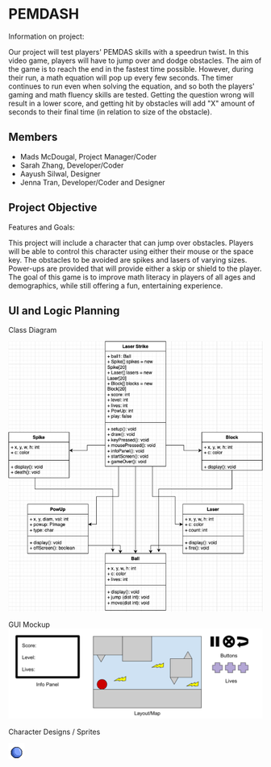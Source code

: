 # PEMDASH
Information on project:

Our project will test players' PEMDAS skills with a speedrun twist. In this video game, players will have to jump over and dodge obstacles. The aim of the game is to reach the end in the fastest time possible. However, during their run, a math equation will pop up every few seconds. The timer continues to run even when solving the equation, and so both the players' gaming and math fluency skills are tested. Getting the question wrong will result in a lower score, and getting hit by obstacles will add "X" amount of seconds to their final time (in relation to size of the obstacle).

## Members
* Mads McDougal, Project Manager/Coder
* Sarah Zhang, Developer/Coder
* Aayush Silwal, Designer
* Jenna Tran, Developer/Coder and Designer

## Project Objective
Features and Goals:

This project will include a character that can jump over obstacles. Players will be able to control this character using either their mouse or the space key. The obstacles to be avoided are spikes and lasers of varying sizes. Power-ups are provided that will provide either a skip or shield to the player. The goal of this game is to improve math literacy in players of all ages and demographics, while still offering a fun, entertaining experience.

## UI and Logic Planning
Class Diagram

![Class Diagram](https://github.com/olmpyia/GroupProject/blob/main/images/LaserStrike.drawio.png?raw=true)

GUI Mockup
![GUI Mockups](https://github.com/olmpyia/GroupProject/blob/main/images/Mockup.png?raw=true)

Character Designs / Sprites

![character sprites](https://github.com/olmpyia/GroupProject/blob/main/images/Ball.png?raw=true)
